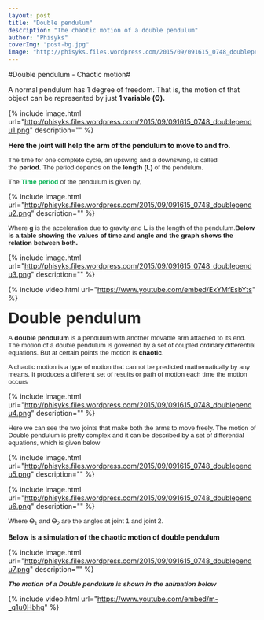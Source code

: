 ```yaml
---
layout: post
title: "Double pendulum"
description: "The chaotic motion of a double pendulum"
author: "Phisyks"
coverImg: "post-bg.jpg"
image: "http://phisyks.files.wordpress.com/2015/09/091615_0748_doublependu4.png"
---
```

#Double pendulum - Chaotic motion#


A normal pendulum has 1 degree of freedom. That is, the motion of that object can be represented by just <strong>1 variable (ϴ).
</strong>

{% include image.html url="http://phisyks.files.wordpress.com/2015/09/091615_0748_doublependu1.png" description="" %}


<strong>Here the joint will help the arm of the pendulum to move to and fro.</strong>

<span style="font-family: Arial; font-size: 10pt;"><span style="color: #252525; background-color: white;">The time for one complete cycle, an upswing and a downswing, is called the </span><span style="background-color: white;"><strong>period<span style="color: #252525;">. </span></strong><span style="color: #252525;">The period depends on the <strong>length (L)</strong> of the pendulum.
</span></span></span>

<span style="color: #252525; font-family: Arial; font-size: 10pt; background-color: white;">The <span style="color: #00b050;"><strong>Time period </strong><span style="color: #252525;">of the pendulum is given by,
</span></span></span>

{% include image.html url="http://phisyks.files.wordpress.com/2015/09/091615_0748_doublependu2.png" description="" %}


<span style="color: #252525; font-family: Arial; font-size: 10pt; background-color: white;">Where <strong>g</strong> is the acceleration due to gravity and <strong>L</strong> is the length of the pendulum.</span><span style="font-family: Arial; font-size: 10pt; background-color: white;"><strong>Below is a table showing the values of time and angle and the graph shows the relation between both.
</strong></span>


{% include image.html url="http://phisyks.files.wordpress.com/2015/09/091615_0748_doublependu3.png" description="" %}


{% include video.html url="https://www.youtube.com/embed/ExYMfEsbYts" %}


<span style="color: #252525; font-family: Arial; font-size: 24pt; background-color: white;"><strong>Double pendulum
</strong></span>

<span style="font-family: Arial; font-size: 10pt;"><span style="color: #252525; background-color: white;">A <strong>double pendulum</strong> is a </span><span style="background-color: white;">pendulum<span style="color: #252525;"> with another movable arm attached to its end. The motion of a double pendulum is governed by a set of coupled </span>ordinary differential equations. But at certain points the motion is <strong>chaotic</strong>.
</span></span>

<span style="font-family: Arial; font-size: 10pt; background-color: white;">A chaotic motion is a type of motion that cannot be predicted mathematically by any means. It produces a different set of results or path of motion each time the motion occurs
</span>

{% include image.html url="http://phisyks.files.wordpress.com/2015/09/091615_0748_doublependu4.png" description="" %}


<span style="font-family: Arial; font-size: 10pt; background-color: white;">Here we can see the two joints that make both the arms to move freely. The motion of Double pendulum is pretty complex and it can be described by a set of differential equations, which is given below
</span>

{% include image.html url="http://phisyks.files.wordpress.com/2015/09/091615_0748_doublependu5.png" description="" %}

{% include image.html url="http://phisyks.files.wordpress.com/2015/09/091615_0748_doublependu6.png" description="" %}

<span style="font-family: Arial; font-size: 10pt; background-color: white;">Where ϴ<sub>1 </sub>and ϴ<sub>2 </sub>are the angles at joint 1 and joint 2. </span>

<strong>Below is a simulation of the chaotic motion of double pendulum</strong>

{% include image.html url="http://phisyks.files.wordpress.com/2015/09/091615_0748_doublependu7.png" description="" %}

<span style="font-family: Arial; font-size: 10pt;"><span style="color: #252525; background-color: white;"><strong><em>The motion of a Double pendulum is shown in the animation below</em></strong></span><span style="background-color: white;">
</span></span>

{% include video.html url="https://www.youtube.com/embed/m-_q1u0Hbhg" %}